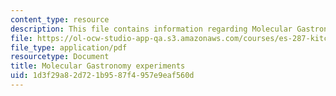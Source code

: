 ```yaml
---
content_type: resource
description: This file contains information regarding Molecular Gastronomy experiments.
file: https://ol-ocw-studio-app-qa.s3.amazonaws.com/courses/es-287-kitchen-chemistry-spring-2009/1d3f29a82d721b9587f4957e9eaf560d_MITES_287S09_read11.pdf
file_type: application/pdf
resourcetype: Document
title: Molecular Gastronomy experiments
uid: 1d3f29a8-2d72-1b95-87f4-957e9eaf560d
---
```

